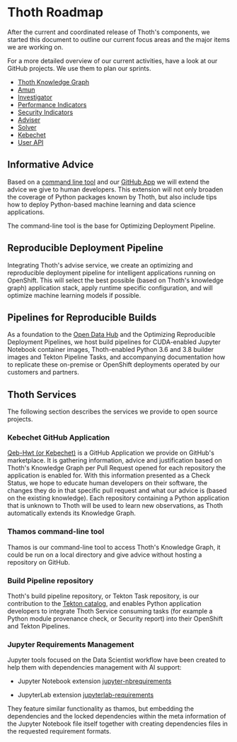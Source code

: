 # Thoth Roadmap

After the current and coordinated release of Thoth's components, we started this document to outline our
current focus areas and the major items we are working on.

For a more detailed overview of our current activities, have a look at our GitHub projects. We use them to plan our
sprints.

* [Thoth Knowledge Graph](https://github.com/orgs/thoth-station/projects/8)
* [Amun](https://github.com/orgs/thoth-station/projects/12)
* [Investigator](https://github.com/orgs/thoth-station/projects/14)
* [Performance Indicators](https://github.com/orgs/thoth-station/projects/10)
* [Security Indicators](https://github.com/orgs/thoth-station/projects/2)
* [Adviser](https://github.com/orgs/thoth-station/projects/4)
* [Solver](https://github.com/orgs/thoth-station/projects/6)
* [Kebechet](https://github.com/orgs/thoth-station/projects/3)
* [User API](https://github.com/orgs/thoth-station/projects/7)

## Informative Advice

Based on a [command line tool](https://github.com/orgs/thoth-station/projects/3) and our
[GitHub App](https://github.com/marketplace/qeb-hwt) we will extend the advice we give to human developers. This
extension will not only broaden the coverage of Python packages known by Thoth, but also include tips how to deploy
Python-based machine learning and data science applications.

The command-line tool is the base for Optimizing Deployment Pipeline.

## Reproducible Deployment Pipeline

Integrating Thoth's advise service, we create an optimizing and reproducible deployment pipeline for intelligent
applications running on OpenShift. This will select the best possible (based on Thoth's knowledge graph) application
stack, apply runtime specific configuration, and will optimize machine learning models if possible.

## Pipelines for Reproducible Builds

As a foundation to the [Open Data Hub](http://opendatahub.io/) and the Optimizing Reproducible Deployment Pipelines,
we host build pipelines for CUDA-enabled Jupyter Notebook container images, Thoth-enabled Python 3.6 and 3.8 builder
images and Tekton Pipeline Tasks, and accompanying documentation how to replicate these on-premise or OpenShift
deployments operated by our customers and partners.

## Thoth Services

The following section describes the services we provide to open source projects.

### Kebechet GitHub Application

[Qeb-Hwt (or Kebechet)](https://github.com/marketplace/qeb-hwt) is a GitHub Application we provide on GitHub's
marketplace. It is gathering information, advice and justification based on Thoth's Knowledge Graph per Pull Request
opened for each repository the application is enabled for. With this information presented as a Check Status, we
hope to educate human developers on their software, the changes they do in that specific pull request and what our
advice is (based on the existing knowledge). Each repository containing a Python application that is unknown to Thoth
will be used to learn new observations, as Thoth automatically extends its Knowledge Graph.

### Thamos command-line tool

Thamos is our command-line tool to access Thoth's Knowledge Graph, it could be run on a local directory and give
advice without hosting a repository on GitHub.

### Build Pipeline repository

Thoth's build pipeline repository, or Tekton Task repository, is our contribution to the
[Tekton catalog](https://github.com/tektoncd/catalog), and enables Python application developers to integrate
Thoth Service consuming tasks (for example a Python module provenance check, or Security report) into their OpenShift
and Tekton Pipelines.

### Jupyter Requirements Management

Jupyter tools focused on the Data Scientist workflow have been created to help them with dependencies management with AI support:

* Jupyter Notebook extension [jupyter-nbrequirements](https://github.com/thoth-station/jupyter-nbrequirements)

* JupyterLab extension [jupyterlab-requirements](https://github.com/thoth-station/jupyterlab-requirements)

They feature similar functionality as thamos, but embedding the dependencies and the locked dependencies within the meta information
of the Jupyter Notebook file itself together with creating dependencies files in the requested requirement formats.
